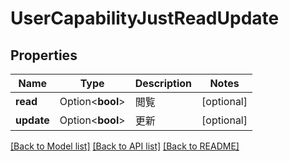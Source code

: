 # UserCapabilityJustReadUpdate

## Properties

Name | Type | Description | Notes
------------ | ------------- | ------------- | -------------
**read** | Option<**bool**> | 閲覧 | [optional]
**update** | Option<**bool**> | 更新 | [optional]

[[Back to Model list]](../README.md#documentation-for-models) [[Back to API list]](../README.md#documentation-for-api-endpoints) [[Back to README]](../README.md)


